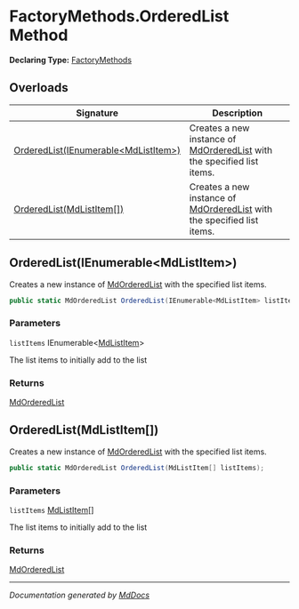 ﻿# FactoryMethods.OrderedList Method

**Declaring Type:** [FactoryMethods](../index.md)

## Overloads

| Signature                                                                   | Description                                                                                            |
| --------------------------------------------------------------------------- | ------------------------------------------------------------------------------------------------------ |
| [OrderedList(IEnumerable\<MdListItem\>)](#orderedlistienumerablemdlistitem) | Creates a new instance of [MdOrderedList](../../MdOrderedList/index.md) with the specified list items. |
| [OrderedList(MdListItem\[\])](#orderedlistmdlistitem)                       | Creates a new instance of [MdOrderedList](../../MdOrderedList/index.md) with the specified list items. |

## OrderedList(IEnumerable\<MdListItem\>)

Creates a new instance of [MdOrderedList](../../MdOrderedList/index.md) with the specified list items.

```csharp
public static MdOrderedList OrderedList(IEnumerable<MdListItem> listItems);
```

### Parameters

`listItems`  IEnumerable\<[MdListItem](../../MdListItem/index.md)\>

The list items to initially add to the list

### Returns

[MdOrderedList](../../MdOrderedList/index.md)

## OrderedList(MdListItem\[\])

Creates a new instance of [MdOrderedList](../../MdOrderedList/index.md) with the specified list items.

```csharp
public static MdOrderedList OrderedList(MdListItem[] listItems);
```

### Parameters

`listItems`  [MdListItem](../../MdListItem/index.md)\[\]

The list items to initially add to the list

### Returns

[MdOrderedList](../../MdOrderedList/index.md)

___

*Documentation generated by [MdDocs](https://github.com/ap0llo/mddocs)*
